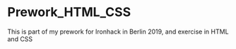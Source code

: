# Prework_HTML_CSS
This is part of my prework for Ironhack in Berlin 2019, and exercise in HTML and CSS
